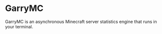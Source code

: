 # GarryMC
GarryMC is an asynchronous Minecraft server statistics engine that runs in your terminal.
